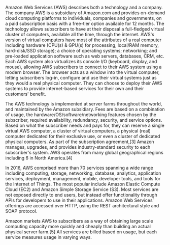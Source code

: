 Amazon Web Services (AWS) describes both a technology and a company. The company AWS is a subsidiary of Amazon.com and provides on-demand cloud computing platforms to individuals, companies and governments, on a paid subscription basis with a free-tier option available for 12 months. The technology allows subscribers to have at their disposal a full-fledged virtual cluster of computers, available all the time, through the internet. AWS's version of virtual computers have most of the attributes of a real computer including hardware (CPU(s) & GPU(s) for processing, local/RAM memory, hard-disk/SSD storage); a choice of operating systems; networking; and pre-loaded application software such as web servers, databases, CRM, etc. Each AWS system also virtualizes its console I/O (keyboard, display, and mouse), allowing AWS subscribers to connect to their AWS system using a modern browser. The browser acts as a window into the virtual computer, letting subscribers log-in, configure and use their virtual systems just as they would a real physical computer. They can choose to deploy their AWS systems to provide internet-based services for their own and their customers' benefit.

The AWS technology is implemented at server farms throughout the world, and maintained by the Amazon subsidiary. Fees are based on a combination of usage, the hardware/OS/software/networking features chosen by the subscriber, required availability, redundancy, security, and service options. Based on what the subscriber needs and pays for, they can reserve a single virtual AWS computer, a cluster of virtual computers, a physical (real) computer dedicated for their exclusive use, or even a cluster of dedicated physical computers. As part of the subscription agreement,[3] Amazon manages, upgrades, and provides industry-standard security to each subscriber's system. AWS operates from many global geographical regions including 6 in North America.[4]

In 2016, AWS comprised more than 70 services spanning a wide range including computing, storage, networking, database, analytics, application services, deployment, management, mobile, developer tools, and tools for the Internet of Things. The most popular include Amazon Elastic Compute Cloud (EC2) and Amazon Simple Storage Service (S3). Most services are not exposed directly to end users, but instead offer functionality through APIs for developers to use in their applications. Amazon Web Services’ offerings are accessed over HTTP, using the REST architectural style and SOAP protocol.

Amazon markets AWS to subscribers as a way of obtaining large scale computing capacity more quickly and cheaply than building an actual physical server farm.[5] All services are billed based on usage, but each service measures usage in varying ways.
